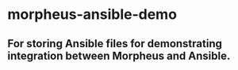 # morpheus-ansible-demo
## For storing Ansible files for demonstrating integration between Morpheus and Ansible.